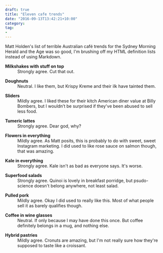 ```yaml
---
draft: true
title: "Eleven cafe trends"
date: "2016-09-13T13:42:21+10:00"
category:
tag:
- 
---
```

Matt Holden's list of terrible Australian café trends for the Sydney Morning Herald and the Age was so good, I'm brushing off my HTML definition lists instead of using Markdown.

<dl>
<dt style="font-weight:bold">Milkshakes with stuff on top</dt>
<dd>Strongly agree. Cut that out.<p></p></dd>

<dt style="font-weight:bold">Doughnuts</dt>
<dd>Neutral. I like them, but Krispy Kreme and their ilk have tainted them.<p></p></dd>

<dt style="font-weight:bold">Sliders</dt>
<dd>Mildly agree. I liked these for their kitch American diner value at Billy Bombers, but I wouldn’t be surprised if they've been abused to sell less food.<p></p></dd>

<dt style="font-weight:bold">Tumeric lattes</dt>
<dd>Strongly agree. Dear god, why?<p></p></dd>

<dt style="font-weight:bold">Flowers in everything</dt>
<dd>Mildly agree. As Matt posits, this is probably to do with sweet, sweet Instagram marketing. I did used to like rose sauce on salmon though, that was amazing.<p></p></dd>

<dt style="font-weight:bold">Kale in everything</dt>
<dd>Strongly agree. Kale isn't as bad as everyone says. It's worse.<p></p></dd>

<dt style="font-weight:bold">Superfood salads</dt>
<dd>Strongly agree. Quinoi is lovely in breakfast porridge, but psudo-science doesn't belong anywhere, not least salad.<p></p></dd>

<dt style="font-weight:bold">Pulled pork</dt>
<dd>Mildly agree. Okay I did used to really like this. Most of what people sell it as barely qualifies though.<p></p></dd>

<dt style="font-weight:bold">Coffee in wine glasses</dt>
<dd>Neutral. If only because I may have done this once. But coffee definitely belongs in a mug, and nothing else.<p></p></dd>


<dt style="font-weight:bold">Hybrid pastries</dt>
<dd>Mildly agree. Cronuts are amazing, but I'm not really sure how they're supposed to taste like a croissant.<p></p></dd>

</dl>

